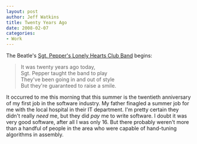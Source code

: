 ```yaml
--- 
layout: post
author: Jeff Watkins
title: Twenty Years Ago
date: 2008-02-07
categories: 
- Work
---
```


The Beatle's <u>Sgt. Pepper's Lonely Hearts Club Band</u> begins:

>It was twenty years ago today,<br>
>Sgt. Pepper taught the band to play<br>
>They've been going in and out of style<br>
>But they're guaranteed to raise a smile.

It occurred to me this morning that this summer is the twentieth anniversary of my first job in the software industry. My father finagled a summer job for me with the local hospital in their IT department. I'm pretty certain they didn't really _need_ me, but they did _pay_ me to write software. I doubt it was very good software, after all I was only 16. But there probably weren't more than a handful of people in the area who were capable of hand-tuning algorithms in assembly.